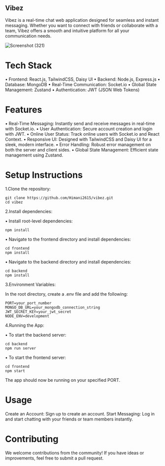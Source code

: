 ## Vibez

Vibez is a real-time chat web application designed for seamless and instant messaging. Whether you want to connect with friends or collaborate with a team, Vibez offers a smooth and intuitive platform for all your communication needs.

![Screenshot (321)](https://github.com/user-attachments/assets/506b031f-d444-4f72-832f-62a79f5a4625)


# Tech Stack

  • Frontend: React.js, TailwindCSS, Daisy UI
  • Backend: Node.js, Express.js
  • Database: MongoDB
  • Real-Time Communication: Socket.io
  • Global State Management: Zustand
  • Authentication: JWT (JSON Web Tokens)

# Features

  • Real-Time Messaging: Instantly send and receive messages in real-time with Socket.io.
  • User Authentication: Secure account creation and login with JWT.
  • Online User Status: Track online users with Socket.io and React Context.
  • Responsive UI: Designed with TailwindCSS and Daisy UI for a sleek, modern interface.
  • Error Handling: Robust error management on both the server and client sides.
  • Global State Management: Efficient state management using Zustand.

# Setup Instructions

  1.Clone the repository:

    git clone https://github.com/Himani2615/vibez.git
    cd vibez

 2.Install dependencies:

  • Install root-level dependencies:

    npm install

  • Navigate to the frontend directory and install dependencies:

    cd frontend
    npm install

  • Navigate to the backend directory and install dependencies:

    cd backend
    npm install

3.Environment Variables:

  In the root directory, create a .env file and add the following:

    PORT=your_port_number
    MONGO_DB_URL=your_mongodb_connection_string
    JWT_SECRET_KEY=your_jwt_secret
    NODE_ENV=development

4.Running the App:

  • To start the backend server:

    cd backend
    npm run server
    
• To start the frontend server:

    cd frontend
    npm start

The app should now be running on your specified PORT.

# Usage

  Create an Account: Sign up to create an account.
  Start Messaging: Log in and start chatting with your friends or team members instantly.

# Contributing

  We welcome contributions from the community! If you have ideas or improvements, feel free to submit a pull request.
